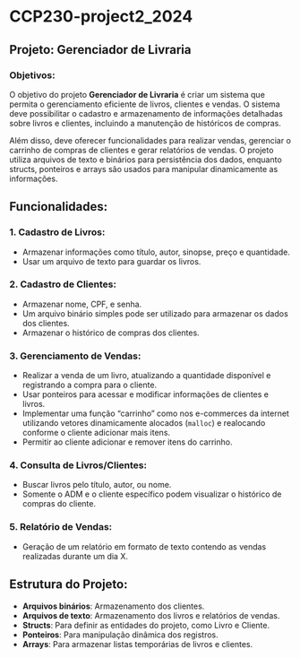 # CCP230-project2_2024

## Projeto: Gerenciador de Livraria

### Objetivos: 

O objetivo do projeto **Gerenciador de Livraria** é criar um sistema que permita o gerenciamento eficiente de livros, clientes e vendas. 
O sistema deve possibilitar o cadastro e armazenamento de informações detalhadas sobre livros e clientes, incluindo a manutenção de históricos de compras. 

Além disso, deve oferecer funcionalidades para realizar vendas, gerenciar o carrinho de compras de clientes e gerar relatórios de vendas. 
O projeto utiliza arquivos de texto e binários para persistência dos dados, enquanto structs, ponteiros e arrays são usados para manipular dinamicamente as informações.

## Funcionalidades:

### 1. Cadastro de Livros:
   - Armazenar informações como título, autor, sinopse, preço e quantidade.
   - Usar um arquivo de texto para guardar os livros.

### 2. Cadastro de Clientes:
   - Armazenar nome, CPF, e senha.
   - Um arquivo binário simples pode ser utilizado para armazenar os dados dos clientes.
   - Armazenar o histórico de compras dos clientes.

### 3. Gerenciamento de Vendas:
   - Realizar a venda de um livro, atualizando a quantidade disponível e registrando a compra para o cliente.
   - Usar ponteiros para acessar e modificar informações de clientes e livros.
   - Implementar uma função “carrinho” como nos e-commerces da internet utilizando vetores dinamicamente alocados (`malloc`) e realocando conforme o cliente adicionar mais itens.
   - Permitir ao cliente adicionar e remover itens do carrinho.

### 4. Consulta de Livros/Clientes:
   - Buscar livros pelo título, autor, ou nome.
   - Somente o ADM e o cliente específico podem visualizar o histórico de compras do cliente.

### 5. Relatório de Vendas:
   - Geração de um relatório em formato de texto contendo as vendas realizadas durante um dia X.

## Estrutura do Projeto:
   - **Arquivos binários**: Armazenamento dos clientes.
   - **Arquivos de texto**: Armazenamento dos livros e relatórios de vendas.
   - **Structs**: Para definir as entidades do projeto, como Livro e Cliente.
   - **Ponteiros**: Para manipulação dinâmica dos registros.
   - **Arrays**: Para armazenar listas temporárias de livros e clientes.
